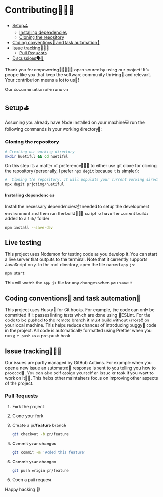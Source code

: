 # Contributing👐🏾🤝

- [Setup⛳](#setup)
  - [Installing dependencies](#installing-dependencies)
  - [Cloning the repository](#cloning-the-repository)
- [Coding conventions📐 and task automation🤖](#coding-conventions-and-task-automation)
- [Issue tracking🙋🏽‍♂️](#issue-tracking️)
  - [Pull Requests](#pull-requests)
- [Discussions🗣️💭](#discussions️)

Thank you for empowering💪🏾🏋🏽‍♂️ open source by using our project! It's people like you that keep the software community thriving🌱 and relevant. Your contribution means a lot to us💙!

Our documentation site runs on

## Setup⛳

Assuming you already have Node installed on your machine💻 run the following commands in your working directory📁:

### Cloning the repository

```bash
# Creating our working directory
mkdir huetiful && cd huetiful

```

On this step its a matter of preference💁🏽‍♂️ to either use git clone for cloning the repository (personally, I prefer `npx degit` because it is simpler):

```bash
#  Cloning the repository. It will populate your current working directory with all the files in the repository
npx degit prjctimg/huetiful

```

#### Installing dependencies

Install the necessary dependencies📦 needed to setup the development environment and then run the build👷🏾‍♂️ script to have the current builds added to  a `lib/` folder

```bash
npm install --save-dev

```

## Live testing

This project uses Nodemon for testing code as you develop it. You can start a live server that outputs to the terminal. Note that it currently supports JavaScript only. In the root directory, open the file named `app.js`:

```sh
npm start

```

This will watch the `app.js` file for any changes when you save it.

## Coding conventions📐 and task automation🤖

This project uses Husky🐶 for Git hooks. For example, the code can only be committed if it passes linting tests which are done using 🧐ESLint. For the code to be pushed to the remote branch it must build without errors‼️ on your local machine. This helps reduce chances of introducing buggy🐞 code in the project. All code is automatically formatted using Prettier when you run `git push` as a pre-push hook.

## Issue tracking🙋🏽‍♂️

Our issues are partly managed by GitHub Actions. For example when you open a new issue an automated🤖 response is sent to you telling you how to proceed🚦. You can also self assign yourself an issue or task if you want to work on it👐🏾. This helps other maintainers focus on improving other aspects of the project.

### Pull Requests

1. Fork the project
2. Clone your fork
3. Create a pr/**feature** branch

   ```sh
   git checkout -b pr/feature
   ```

4. Commit your changes

   ```sh
   git commit -m 'Added this feature'
   ```

5. Commit your changes

   ```sh
   git push origin pr/feature
   ```

6. Open a pull request

Happy hacking 🚀!

